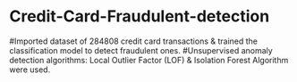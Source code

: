 # Credit-Card-Fraudulent-detection
#Imported dataset of 284808 credit card transactions & trained the classification model to detect fraudulent ones.
#Unsupervised anomaly detection algorithms: Local Outlier Factor (LOF) & Isolation Forest Algorithm were used.
